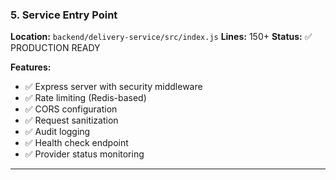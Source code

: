 ### 5. Service Entry Point

**Location:** `backend/delivery-service/src/index.js`
**Lines:** 150+
**Status:** ✅ PRODUCTION READY

**Features:**

- ✅ Express server with security middleware
- ✅ Rate limiting (Redis-based)
- ✅ CORS configuration
- ✅ Request sanitization
- ✅ Audit logging
- ✅ Health check endpoint
- ✅ Provider status monitoring

---
